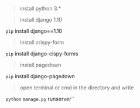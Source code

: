 
> install python 3.*

>install  django 1.10

`pip` install django==1.10

>install crispy-form

`pip` install django-cispy-forms

>install pagedown

`pip` install django-pagedown

>open terminal or cmd in the directory and write

`python` `manage.py` runserver``

